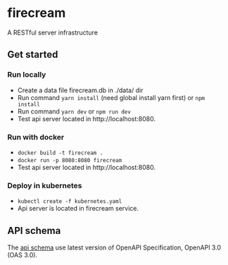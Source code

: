 # firecream
A RESTful server infrastructure

## Get started
### Run locally
- Create a data file firecream.db in ./data/ dir
- Run command ```yarn install``` (need global install yarn first) or ```npm install```
- Run command ```yarn dev``` or ```npm run dev```
- Test api server located in http://localhost:8080.
### Run with docker
- ```docker build -t firecream .```
- ```docker run -p 8080:8080 firecream```
- Test api server located in http://localhost:8080.

### Deploy in kubernetes
- ```kubectl create -f kubernetes.yaml```
- Api server is located in firecream service.

## API schema
The [api schema](./schemas/api_schema.yaml) use latest version of OpenAPI Specification, OpenAPI 3.0 (OAS 3.0).
